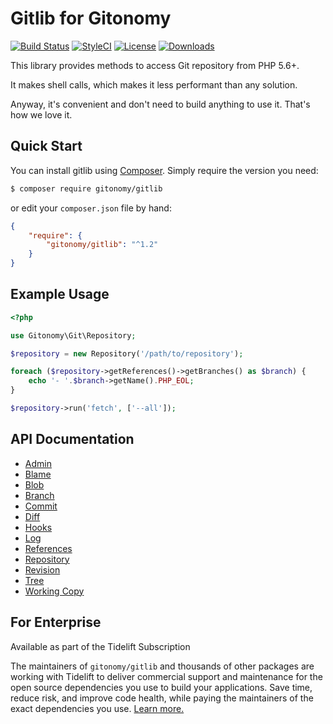 Gitlib for Gitonomy
===================

[![Build Status](https://img.shields.io/github/workflow/status/gitonomy/gitlib/Tests/1.2?label=Tests&style=flat-square)](https://github.com/gitonomy/gitlib/actions?query=workflow%3ATests+branch%3A1.2)
[![StyleCI](https://github.styleci.io/repos/5709354/shield?branch=1.2)](https://github.styleci.io/repos/5709354?branch=1.2)
[![License](https://img.shields.io/badge/license-MIT-brightgreen.svg?style=flat-square)](https://opensource.org/licenses/MIT)
[![Downloads](https://img.shields.io/packagist/dt/gitonomy/gitlib?style=flat-square)](https://packagist.org/packages/gitonomy/gitlib)

This library provides methods to access Git repository from PHP 5.6+.

It makes shell calls, which makes it less performant than any solution.

Anyway, it's convenient and don't need to build anything to use it. That's how we love it.

Quick Start
-----------

You can install gitlib using [Composer](https://getcomposer.org/). Simply require the version you need:

```bash
$ composer require gitonomy/gitlib
```

or edit your `composer.json` file by hand:

```json
{
    "require": {
        "gitonomy/gitlib": "^1.2"
    }
}
```

Example Usage
-------------

```php
<?php

use Gitonomy\Git\Repository;

$repository = new Repository('/path/to/repository');

foreach ($repository->getReferences()->getBranches() as $branch) {
    echo '- '.$branch->getName().PHP_EOL;
}

$repository->run('fetch', ['--all']);
```

API Documentation
-----------------

+ [Admin](doc/admin.md)
+ [Blame](doc/blame.md)
+ [Blob](doc/blob.md)
+ [Branch](doc/branch.md)
+ [Commit](doc/commit.md)
+ [Diff](doc/diff.md)
+ [Hooks](doc/hooks.md)
+ [Log](doc/log.md)
+ [References](doc/references.md)
+ [Repository](doc/repository.md)
+ [Revision](doc/revision.md)
+ [Tree](doc/tree.md)
+ [Working Copy](doc/workingcopy.md)

For Enterprise
--------------

Available as part of the Tidelift Subscription

The maintainers of `gitonomy/gitlib` and thousands of other packages are working with Tidelift to deliver commercial support and maintenance for the open source dependencies you use to build your applications. Save time, reduce risk, and improve code health, while paying the maintainers of the exact dependencies you use. [Learn more.](https://tidelift.com/subscription/pkg/packagist-gitonomy-gitlib?utm_source=packagist-gitonomy-gitlib&utm_medium=referral&utm_campaign=enterprise&utm_term=repo)
